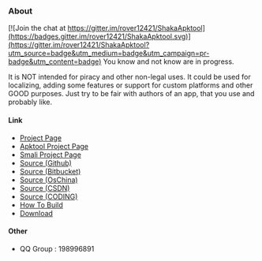 ### About

[![Join the chat at https://gitter.im/rover12421/ShakaApktool](https://badges.gitter.im/rover12421/ShakaApktool.svg)](https://gitter.im/rover12421/ShakaApktool?utm_source=badge&utm_medium=badge&utm_campaign=pr-badge&utm_content=badge)
You know and not know are in progress.


It is NOT intended for piracy and other non-legal uses. It could be used for localizing, adding some features or support for custom platforms and other GOOD purposes. Just try to be fair with authors of an app, that you use and probably like.


#### Link
- [Project Page](http://www.rover12421.com/shakaapktool)
- [Apktool Project Page](http://ibotpeaches.github.io/Apktool/)
- [Smali Project Page](https://github.com/JesusFreke/smali/)
- [Source (Github)](https://github.com/rover12421/ShakaApktool/)
- [Source (Bitbucket)](https://bitbucket.org/Rover12421/shakaapktool)
- [Source (OsChina)](http://git.oschina.net/rover12421/ShakaApktool)
- [Source (CSDN)](https://code.csdn.net/rover12421/shakaapktool)
- [Source (CODING)](https://coding.net/u/rover12421/p/ShakaApktool)
- [How To Build](https://github.com/rover12421/ShakaApktool/wiki/How-To-Build)
- [Download](http://pan.baidu.com/s/1hqpcJNu)

#### Other
- QQ Group : 198996891
